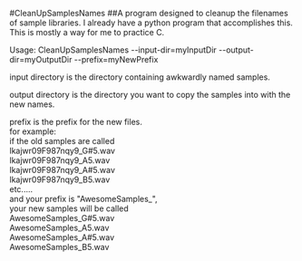 #CleanUpSamplesNames
##A program designed to cleanup the filenames of sample libraries.
    I already have a python program that accomplishes this. This is mostly a way for me to practice C.  
  
Usage: CleanUpSamplesNames --input-dir=myInputDir --output-dir=myOutputDir --prefix=myNewPrefix  
  
input directory is the directory containing awkwardly named samples.  
  
output directory is the directory you want to copy the samples into with the new names.  

prefix is the prefix for the new files.  
  for example:  
    if the old samples are called  
      lkajwr09F987nqy9_G#5.wav  
      lkajwr09F987nqy9_A5.wav  
      lkajwr09F987nqy9_A#5.wav  
      lkajwr09F987nqy9_B5.wav  
      etc.....  
    and your prefix is "AwesomeSamples_",  
    your new samples will be called  
      AwesomeSamples_G#5.wav  
      AwesomeSamples_A5.wav  
      AwesomeSamples_A#5.wav  
      AwesomeSamples_B5.wav  

